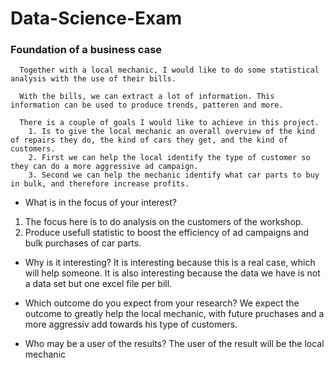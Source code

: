 # Data-Science-Exam

### Foundation of a business case
      Together with a local mechanic, I would like to do some statistical analysis with the use of their bills.
      
      With the bills, we can extract a lot of information. This information can be used to produce trends, patteren and more. 
      
      There is a couple of goals I would like to achieve in this project. 
        1. Is to give the local mechanic an overall overview of the kind of repairs they do, the kind of cars they get, and the kind of customers. 
        2. First we can help the local identify the type of customer so they can do a more aggressive ad campaign.
        3. Second we can help the mechanic identify what car parts to buy in bulk, and therefore increase profits. 
        
* What is in the focus of your interest?
1. The focus here is to do analysis on the customers of the workshop.
2. Produce usefull statistic to boost the efficiency of ad campaigns and bulk purchases of car parts. 

* Why is it interesting?
      It is interesting because this is a real case, which will help someone.
      It is also interesting because the data we have is not a data set but one excel file per bill.

* Which outcome do you expect from your research?
      We expect the outcome to greatly help the local mechanic, with future pruchases and a more aggressiv add towards his type of customers.

* Who may be a user of the results?
      The user of the result will be the local mechanic


